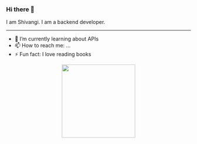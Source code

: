 ### Hi there 👋 
I am Shivangi. I am a backend developer. 

<hr></hr>

- 🌱 I’m currently learning about APIs
- 📫 How to reach me: ...
- ⚡ Fun fact: I love reading books


<div id="header" align="center">
  <img src="https://media.giphy.com/media/opqnpCl1r7zEGEkXq2/giphy.gif" width="200"/>
</div>
